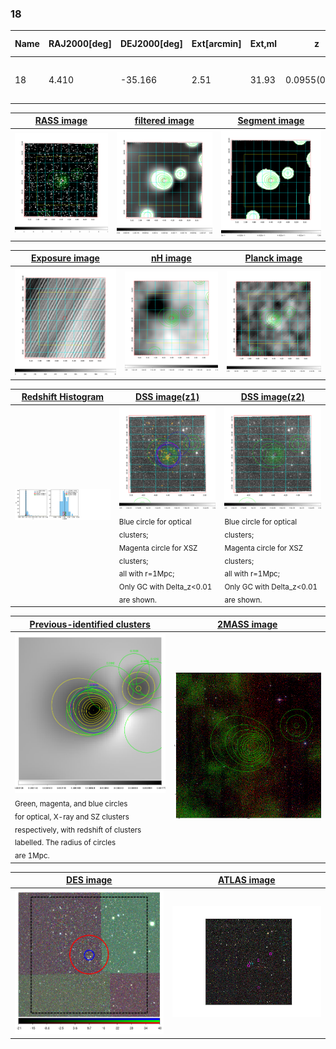 <div STYLE="page-break-after: always;"></div>

### 18

|Name|RAJ2000[deg]|DEJ2000[deg] |Ext[arcmin]| Ext,ml | z | z_src| C|GC(XSZ,Delta_z<0.01)| GC(OPT,Delta_z<0.01)|GC| R_sig[arcmin] | R500[arcmin] | R500[Mpc]| CRsig[c/s] | CR500[c/s] |L500[1E44 erg/s]|F500[1E-12 erg/s/cm^2]| M500[1E14 Msun]|Tx[keV]|Cnt_sig|Beta|Rc[arcmin]|Comment|Alias|
|---|---|---|---|---|---|------|---|--------|---------|----------|---|---|---|---|---|---|---|---|---|---|---|---|---|---|
|18| 4.410| -35.166| 2.51| 31.93| 0.0955(0.005)| z1, z_xsz| B| MCXC, Tar| A, N, W| A, MCXC, N, Tar, W| 8.312| 7.901| 0.839| 0.167(0.036)| 0.166(0.036)| 0.736(0.103)| 3.202(0.450)| 1.84(0.13)| 3.22(0.14)| 51.0| 0.910(-0.110+0.065)| 5.603(-0.823+0.656)| -| k298|

|[RASS image](../image/18/18_img.pdf)|[filtered image](../image/18/18_fil.pdf)|[Segment image](../image/18/18_seg.pdf)|
|-------------------|--------------------|-------------------|
| <img src="../image/18/18_img.png" width="300">  | <img src="../image/18/18_fil.png" width="300">   | <img src="../image/18/18_seg.png" width="300">  |

|[Exposure image](../image/18/18_mex.pdf)| [nH image](../image/18/18_nh.pdf)| [Planck image](../image/18/18_p.pdf)|
|-------------------|--------------------|-------------------|
|<img src="../image/18/18_mex.png" width="300">   | <img src="../image/18/18_nh.png" width="300">    | <img src="../image/18/18_p.png" width="300"> |

|[Redshift Histogram](../image/18/18_zg.pdf) | [DSS image(z1)](../image/18/18_dss_z1.pdf)      |  [DSS image(z2)](../image/18/18_dss_z2.pdf)    |
|-------------------|--------------------|-------------------|
|<img src="../image/18/18_zg.png" width="300"> |<img src="../image/18/18_dss_z1.png" width="300"> <sub><br>Blue circle for optical clusters; <br>Magenta circle for XSZ clusters; <br>all with r=1Mpc; <br>Only GC with Delta_z<0.01 are shown. </sub>| <img src="../image/18/18_dss_z2.png" width="300"><sub><br>Blue circle for optical clusters; <br>Magenta circle for XSZ clusters; <br>all with r=1Mpc; <br>Only GC with Delta_z<0.01 are shown. </sub> |

|[Previous-identified clusters](../image/18/18_gc.pdf) | [2MASS image](../image/18/18_2mass.pdf)      |
|-------------------|-------------------|
|<img src=../image/18/18_gc.png width="300"> <br><sub>Green, magenta, and blue circles <br>for optical, X-ray and SZ clusters <br>respectively, with redshift of clusters <br>labelled. The radius of circles <br>are 1Mpc.</sub>|<img src="../image/18/18_2mass.png" width="300">  |

|[DES image](../image/18/18_des.pdf)   |[ATLAS image](../image/18/18_s.pdf)        |
|-------------------|-------------------|
| <img src="../image/18/18_des.png" width="300">  | <img src="../image/18/18_s.png" width="300">  |
